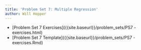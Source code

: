 ```yaml
---
title: 'Problem Set 7: Multiple Regression'
author: Will Hopper
---
```


* [Problem Set 7 Exercises]({{site.baseurl}}/problem_sets/PS7 - exercises.html) 
* [Problem Set 7 Template]({{site.baseurl}}/problem_sets/PS7 - exercises.Rmd) 
